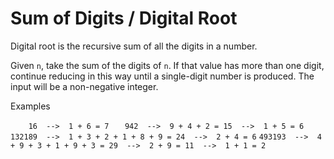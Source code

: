 # Sum of Digits / Digital Root

Digital root is the recursive sum of all the digits in a number.

Given ```n```, take the sum of the digits of ```n```. If that value has more than one digit, continue reducing in this way until a single-digit number is produced. The input will be a non-negative integer.

Examples

```    16  -->  1 + 6 = 7```
```   942  -->  9 + 4 + 2 = 15  -->  1 + 5 = 6```
```132189  -->  1 + 3 + 2 + 1 + 8 + 9 = 24  -->  2 + 4 = 6```
```493193  -->  4 + 9 + 3 + 1 + 9 + 3 = 29  -->  2 + 9 = 11  -->  1 + 1 = 2```
